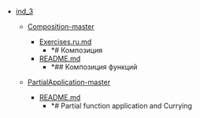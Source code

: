 - <a href = "F:\Node_projects\Node_Way\Education\TSH_video\Timur_Video_JS\ind_3\cat.ind_3\dir.ind_3.md">ind_3</a>
    - <a href = "F:\Node_projects\Node_Way\Education\TSH_video\Timur_Video_JS\ind_3\Composition-master\cat.Composition-master\dir.Composition-master.md">Composition-master</a>
        - <a href = "F:\Node_projects\Node_Way\Education\TSH_video\Timur_Video_JS\ind_3\Composition-master\Exercises.ru.md">Exercises.ru.md</a>
            - *# Композиция
        - <a href = "F:\Node_projects\Node_Way\Education\TSH_video\Timur_Video_JS\ind_3\Composition-master\README.md">README.md</a>
            - *## Композиция функций
    
    - <a href = "F:\Node_projects\Node_Way\Education\TSH_video\Timur_Video_JS\ind_3\PartialApplication-master\cat.PartialApplication-master\dir.PartialApplication-master.md">PartialApplication-master</a>
        - <a href = "F:\Node_projects\Node_Way\Education\TSH_video\Timur_Video_JS\ind_3\PartialApplication-master\README.md">README.md</a>
            - *# Partial function application and Currying
    
